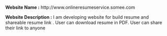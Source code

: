 <p><b>Website Name :</b> http://www.onlineresumeservice.somee.com</p>
<p><b>Website Description :</b> I am developing website for build resume and shareable resume link . User can download resume in PDF. User can share their link to anyone</p>
